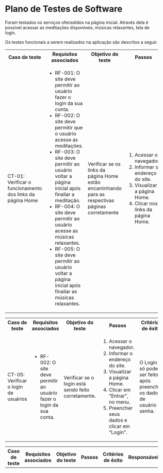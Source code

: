 # Plano de Testes de Software

Foram testados os serviços ofecedidos na página inicial. Através dela é possível acessar as meditações disponíveis, músicas relaxantes, tela de login.

Os testes funcionais a serem realizados na aplicação são descritos a seguir. 

<table>
 <tr>
  <th>Caso de teste</th>
  <th>Requisitos associados</th>
  <th>Objetivo do teste</th>
  <th>Passos</th>
  <th>Critérios de êxito</th>
  <th>Responsável</th>
 </tr>
<td>CT-01: Verificar o funcionamento dos links da página Home</td>
  <td>
   <ul>
    <li>RF-001:	O site deve permitir ao usuário fazer o login da sua conta.</li>
    <li>RF-002:	O site deve permitir que o usuário acesse as meditações. </li>
    <li>RF-003:	O site deve permitir ao usuário voltar a página inicial após finaliar a meditação.</li>
    <li>RF-004:	O site deve permitir ao usuário acesse as músicas relaxantes.</li>
    <li>RF-005: O site deve permitir ao usuário voltar a página inicial após finaliar as músicas relaxantes.</li>
   </ul>
  </td>
  <td>Verificar se os links da página Home estão encaminhando para as respectivas páginas corretamente</td>
  <td>
   <ol>
    <li>Acessar o navegador.</li>
    <li>Informar o endereço do site.</li>
    <li>Visualizar a página Home.</li>
    <li>Clicar nos links da página Home.</li>
   </ol>
   </td>
  <td>Todos os links da página Home devem encaminhar os usuários para as páginas descritas.</td>
  <td>Graziela</td>
 </tr>
</table>

<table>
 <tr>
  <th>Caso de teste</th>
  <th>Requisitos associados</th>
  <th>Objetivo do teste</th>
  <th>Passos</th>
  <th>Critérios de êxito</th>
  <th>Responsável</th>
 </tr>
 <tr>
  <td>CT-05: Verificar o login de usuários</td>
  <td>
   <ul>
   <li>RF-002: O site deve permitir ao usuário fazer o login da sua conta.</li>
   </ul>
  </td>
  <td>Verificar se o login está sendo feito corretamente. </td>
  <td>
   <ol>
    <li>Acessar o navegador.</li>
    <li>Informar o endereço do site.</li>
    <li>Visualizar a página Home.</li>
    <li>Clicar em “Entrar”, no menu.</li>
    <li>Preencher seus dados e clicar em “Login”.</li>
   </ol>
   </td>
  <td>O Login só pode ser feito após preencher os dados de usuário e senha.</td>
  <td>Responsábel pelo teste: </td>
 </tr>

<table>
 <tr>
  <th>Caso de teste</th>
  <th>Requisitos associados</th>
  <th>Objetivo do teste</th>
  <th>Passos</th>
  <th>Critérios de êxito</th>
  <th>Responsável</th>
 </tr>
 
 
